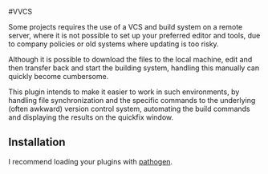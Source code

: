#VVCS

Some projects requires the use of a VCS and build system on a remote server,
where it is not possible to set up your preferred editor and tools, due to
company policies or old systems where updating is too risky.

Although it is possible to download the files to the local machine, edit and
then transfer back and start the building system, handling this manually can
quickly become cumbersome.

This plugin intends to make it easier to work in such environments, by
handling file synchronization and the specific commands to the underlying
(often awkward) version control system, automating the build commands and
displaying the results on the quickfix window.

## Installation ##

I recommend loading your plugins with
[pathogen](https://github.com/tpope/vim-pathogen).

